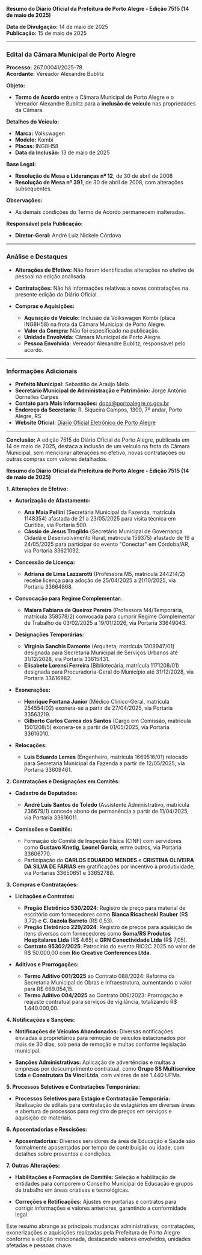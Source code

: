 **Resumo do Diário Oficial da Prefeitura de Porto Alegre - Edição 7515 (14 de maio de 2025)**

**Data de Divulgação:** 14 de maio de 2025  
**Publicação:** 15 de maio de 2025

---

### **Edital da Câmara Municipal de Porto Alegre**

**Processo:** 267.00041/2025-78  
**Acordante:** Vereador Alexandre Bublitz

**Objeto:**
- **Termo de Acordo** entre a Câmara Municipal de Porto Alegre e o Vereador Alexandre Bublitz para a **inclusão de veículo** nas propriedades da Câmara.

**Detalhes do Veículo:**
- **Marca:** Volkswagen
- **Modelo:** Kombi
- **Placas:** ING8H58
- **Data da Inclusão:** 13 de maio de 2025

**Base Legal:**
- **Resolução de Mesa e Lideranças nº 12**, de 30 de abril de 2008
- **Resolução de Mesa nº 391**, de 30 de abril de 2008, com alterações subsequentes.

**Observações:**
- As demais condições do Termo de Acordo permanecem inalteradas.

**Responsável pela Publicação:**
- **Diretor-Geral:** André Luiz Nickele Córdova

---

### **Análise e Destaques**

- **Alterações de Efetivo:** Não foram identificadas alterações no efetivo de pessoal na edição analisada.
  
- **Contratações:** Não há informações relativas a novas contratações na presente edição do Diário Oficial.

- **Compras e Aquisições:**
  - **Aquisição de Veículo:** Inclusão da Volkswagen Kombi (placa ING8H58) na frota da Câmara Municipal de Porto Alegre.
  - **Valor da Compra:** Não foi especificado na publicação.
  - **Unidade Envolvida:** Câmara Municipal de Porto Alegre.
  - **Pessoa Envolvida:** Vereador Alexandre Bublitz, responsável pelo acordo.

---

### **Informações Adicionais**

- **Prefeito Municipal:** Sebastião de Araújo Melo
- **Secretário Municipal de Administração e Patrimônio:** Jorge Antônio Dornelles Carpes
- **Contato para Mais Informações:** dopa@portoalegre.rs.gov.br
- **Endereço da Secretaria:** R. Siqueira Campos, 1300, 7º andar, Porto Alegre, RS
- **Website Oficial:** [Diário Oficial Eletrônico de Porto Alegre](http://www.portoalegre.rs.gov.br/dopa)

---

**Conclusão:** A edição 7515 do Diário Oficial de Porto Alegre, publicada em 14 de maio de 2025, destaca a inclusão de um veículo na frota da Câmara Municipal, sem mencionar alterações no efetivo, novas contratações ou outras compras com valores detalhados.

**Resumo do Diário Oficial da Prefeitura de Porto Alegre - Edição 7515 (14 de maio de 2025)**

**1. Alterações de Efetivo:**

- **Autorização de Afastamento:**
  - **Ana Maia Pellini** (Secretária Municipal da Fazenda, matrícula 1148354) afastada de 21 a 23/05/2025 para visita técnica em Curitiba, via Portaria 500.
  - **Cássio de Jesus Trogildo** (Secretário Municipal de Governança Cidadã e Desenvolvimento Rural, matrícula 159375) afastado de 19 a 24/05/2025 para participar do evento "Conectar" em Córdoba/AR, via Portaria 33621092.

- **Concessão de Licença:**
  - **Adriana de Lima Lazzarotti** (Professora M5, matrícula 244214/2) recebe licença para adoção de 25/04/2025 a 21/10/2025, via Portaria 33664868.

- **Convocação para Regime Complementar:**
  - **Maiara Fabiana de Queiroz Pereira** (Professora M4/Temporária, matrícula 358578/2) convocada para cumprir Regime Complementar de Trabalho de 03/02/2025 a 19/01/2026, via Portaria 33649043.

- **Designações Temporárias:**
  - **Virginia Sanchis Damonte** (Arquiteta, matrícula 1308947/01) designada para Secretaria Municipal de Serviços Urbanos até 31/12/2028, via Portaria 33615431.
  - **Elisabete Lorensi Ferreira** (Bibliotecária, matrícula 1171208/01) designada para Procuradoria-Geral do Município até 31/12/2028, via Portaria 33616982.

- **Exonerações:**
  - **Henrique Fontana Junior** (Médico Clínico-Geral, matrícula 254554/02) exonera-se a partir de 27/04/2025, via Portaria 33563219.
  - **Gilberto Carlos Carrea dos Santos** (Cargo em Comissão, matrícula 1501208/5) exonera-se a partir de 01/05/2025, via Portaria 33616010.

- **Relocações:**
  - **Luis Eduardo Lemes** (Engenheiro, matrícula 1669516/01) relocado para Secretaria Municipal da Fazenda a partir de 12/05/2025, via Portaria 33609461.

**2. Contratações e Designações em Comitês:**

- **Cadastro de Deputados:**
  - **André Luis Santos de Toledo** (Assistente Administrativo, matrícula 236679/1) concede abono de permanência a partir de 11/04/2025, via Portaria 33616011.
  
- **Comissões e Comitês:**
  - Formação do Comitê de Inspeção Física (CINF) com servidores como **Gustavo Knetig**, **Leonel Garcia**, entre outros, via Portaria 33606770.
  - Participação do **CARLOS EDUARDO MENDES** e **CRISTINA OLIVEIRA DA SILVA DE FARIAS** em gratificações por incentivo à produtividade, via Portarias 33650651 e 33652788.

**3. Compras e Contratações:**

- **Licitações e Contratos:**
  - **Pregão Eletrônico 530/2024**: Registro de preço para material de escritório com fornecedores como **Bianca Ricacheski Rauber** (R$ 3,72) e **C. Gazola Barreto** (R$ 0,53).
  - **Pregão Eletrônico 229/2024**: Registro de preços para aquisição de itens diversos com fornecedores como **Soma/RS Produtos Hospitalares Ltda** (R$ 4.65) e **GRN Conectividade Ltda** (R$ 7,05).
  - **Contrato 95302/2025**: Patrocínio do evento RIO2C 2025 no valor de R$ 50.000,00 com **Rio Creative Conferences Ltda**.

- **Aditivos e Prorrogações:**
  - **Termo Aditivo 001/2025** ao Contrato 088/2024: Reforma da Secretaria Municipal de Obras e Infraestrutura, aumentando o valor para R$ 669.054,15.
  - **Termo Aditivo 004/2025** ao Contrato 006/2023: Prorrogação e reajuste contratual para serviços de vigilância, totalizando R$ 1.440.000,00.

**4. Notificações e Sanções:**

- **Notificações de Veículos Abandonados:** Diversas notificações enviadas a proprietários para remoção de veículos estacionados por mais de 30 dias, sob pena de remoção e multas conforme legislação municipal.

- **Sanções Administrativas:** Aplicação de advertências e multas a empresas por descumprimento contratual, como **Grupo SS Multiservice Ltda** e **Construtora Da Vinci Ltda**, com valores de até 1.440 UFMs.

**5. Processos Seletivos e Contratações Temporárias:**

- **Processos Seletivos para Estágio e Contratação Temporária:** Realização de editais para contratação de estagiários em diversas áreas e abertura de processos para registro de preços em serviços e aquisição de materiais.

**6. Aposentadorias e Rescisões:**

- **Aposentadorias:** Diversos servidores da área de Educação e Saúde são formalmente aposentados por tempo de contribuição ou idade, com detalhes sobre proventos e condições.

**7. Outras Alterações:**

- **Habilitações e Formações de Comitês:** Seleção e habilitação de entidades para comporem o Conselho Municipal de Educação e grupos de trabalho em áreas criativas e tecnológicas.
  
- **Correções e Retificações:** Ajustes em portarias e contratos para corrigir informações e valores anteriores, garantindo a conformidade legal.

Este resumo abrange as principais mudanças administrativas, contratações, exonerizações e aquisições realizadas pela Prefeitura de Porto Alegre conforme a edição mencionada, destacando valores envolvidos, unidades afetadas e pessoas chave.